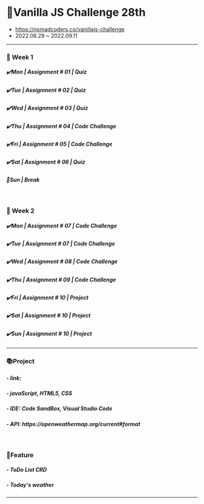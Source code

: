 # 🌱Vanilla JS Challenge 28th

- https://nomadcoders.co/vanillajs-challenge
- 2022.08.29 ~ 2022.09.11

<hr />

<h3>📅 Week 1</h3>
<h5>✔️Mon | Assignment # 01 | Quiz</h5>
<h5>✔️Tue | Assignment # 02 | Quiz</h5>
<h5>✔️Wed | Assignment # 03 | Quiz</h5>
<h5>✔️Thu | Assignment # 04 | Code Challenge</h5>
<h5>✔️Fri | Assignment # 05 | Code Challenge</h5>
<h5>✔️Sat | Assignment # 06 | Quiz</h5>
<h5>🌴Sun | Break</h5>

<br />

<h3>📅 Week 2</h3>
<h5>✔️Mon | Assignment # 07 | Code Challenge</h5>
<h5>✔️Tue | Assignment # 07 | Code Challenge</h5>
<h5>✔️Wed | Assignment # 08 | Code Challenge</h5>
<h5>✔️Thu | Assignment # 09 | Code Challenge</h5>
<h5>✔️Fri | Assignment # 10 | Project</h5>
<h5>✔️Sat | Assignment # 10 | Project</h5>
<h5>✔️Sun | Assignment # 10 | Project</h5>

<hr/>

<h3>📚Project</h3>
<h5>- link: </h5>
<h5>- javaScript, HTML5, CSS</h5>
<h5>- IDE: Code SandBox, Visual Studio Code</h5>
<h5>- API: https://openweathermap.org/current#format</h5>

<br />

<h3>📃Feature</h3>
<h5>- ToDo List CRD</h5>
<h5>- Today's weather</h5>

<hr />
<br />
